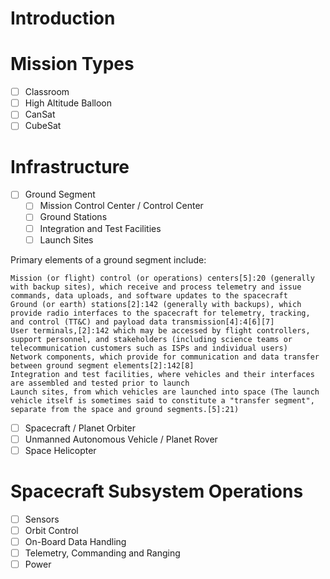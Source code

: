 Introduction
==

# Mission Types

- [ ] Classroom
- [ ] High Altitude Balloon
- [ ] CanSat
- [ ] CubeSat

# Infrastructure

- [ ] Ground Segment
  - [ ] Mission Control Center / Control Center
  - [ ] Ground Stations
  - [ ] Integration and Test Facilities
  - [ ] Launch Sites

Primary elements of a ground segment include:

    Mission (or flight) control (or operations) centers[5]:20 (generally with backup sites), which receive and process telemetry and issue commands, data uploads, and software updates to the spacecraft
    Ground (or earth) stations[2]:142 (generally with backups), which provide radio interfaces to the spacecraft for telemetry, tracking, and control (TT&C) and payload data transmission[4]:4[6][7]
    User terminals,[2]:142 which may be accessed by flight controllers, support personnel, and stakeholders (including science teams or telecommunication customers such as ISPs and individual users)
    Network components, which provide for communication and data transfer between ground segment elements[2]:142[8]
    Integration and test facilities, where vehicles and their interfaces are assembled and tested prior to launch
    Launch sites, from which vehicles are launched into space (The launch vehicle itself is sometimes said to constitute a "transfer segment", separate from the space and ground segments.[5]:21)

- [ ] Spacecraft / Planet Orbiter
- [ ] Unmanned Autonomous Vehicle / Planet Rover
- [ ] Space Helicopter

# Spacecraft Subsystem Operations

- [ ] Sensors
- [ ] Orbit Control
- [ ] On-Board Data Handling
- [ ] Telemetry, Commanding and Ranging
- [ ] Power
